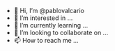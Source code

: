 - 👋 Hi, I’m @pablovalcario
- 👀 I’m interested in ...
- 🌱 I’m currently learning ...
- 💞️ I’m looking to collaborate on ...
- 📫 How to reach me ...

<!---
pablovalcario/pablovalcario is a ✨ special ✨ repository because its `README.md` (this file) appears on your GitHub profile.
You can click the Preview link to take a look at your changes.
--->
